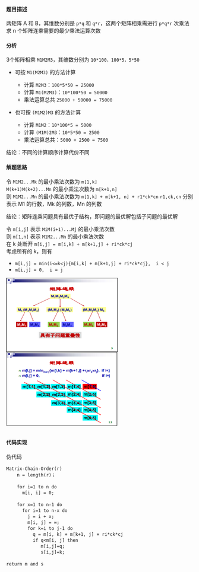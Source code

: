 #### 题目描述

两矩阵 A 和 B，其维数分别是 `p*q` 和 `q*r`，这两个矩阵相乘需进行 `p*q*r` 次乘法  
求 n 个矩阵连乘需要的最少乘法运算次数

#### 分析

3个矩阵相乘 `M1M2M3`，其维数分别为 `10*100，100*5，5*50`

- 可按 `M1(M2M3)` 的方法计算
	- 计算 `M2M3`：`100*5*50 = 25000`
	- 计算 `M1(M2M3)`：`10*100*50 = 50000`
	- 乘法运算总共 `25000 + 50000 = 75000`

- 也可按 `(M1M2)M3` 的方法计算
	- 计算 `M1M2`：`10*100*5 = 5000`
	- 计算 `(M1M)2M3`：`10*5*50 = 2500`
	- 乘法运算总共：`5000 + 2500 = 7500`

结论：不同的计算顺序计算代价不同  

#### 解题思路

令 `M1M2...Mk` 的最小乘法次数为 `m[1,k]`  
`M(k+1)M(k+2)...Mn` 的最小乘法次数为 `m[k+1,n]`  
则 `M1M2...Mn` 的最小乘法次数为 `m[1,k] + m[k+1, n] + r1*ck*cn`
`r1,ck,cn` 分别表示 M1 的行数，Mk 的列数，Mn 的列数  

结论：矩阵连乘问题具有最优子结构，即问题的最优解包括子问题的最优解  

令 `m[i,j]` 表示 `MiM(i+1)...Mj` 的最小乘法次数    
则 `m[1,n]` 表示 `M1M2...Mn` 的最小乘法次数  
在 k 处断开 `m[i,j] = m[i,k] + m[k+1,j] + ri*ck*cj`  
考虑所有的 k，则有  
- `m[i,j] = min(i<=k<j){m[i,k] + m[k+1,j] + ri*ck*cj},  i < j`
- `m[i,j] = 0,  i = j`

<table>
	<tr><img src="/Assets/matrix_chain_1.png" width="300" height="200" align="center"></tr>
	<tr><img src="/Assets/matrix_chain_2.png" width="300" height="200" align="center"></tr>
</table>


#### 代码实现

伪代码
```
Matrix-Chain-Order(r)
	n = length(r)；

	for i=1 to n do
	  m[i, i] = 0;

	for x=1 to n-1 do
	  for i=1 to n-x do
		j = i + x;
		m[i, j] = ∞;
		for k=i to j-1 do
		  q = m[i, k] + m[k+1, j] + ri*ck*cj
		  if q<m[i, j] then
			 m[i,j]=q;
			 s[i,j]=k;

return m and s
```
